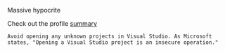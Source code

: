 Massive hypocrite

Check out the profile [summary](https://alamnr.github.io/profile.html?user=0xleft)

```
Avoid opening any unknown projects in Visual Studio. As Microsoft states, "Opening a Visual Studio project is an insecure operation."
```

